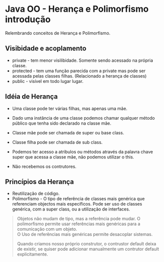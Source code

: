 # Java OO - Herança e Polimorfismo introdução
Relembrando conceitos de Herança e Polimorfismo.

## Visibidade e acoplamento
* private - tem menor visilibidade. Somente sendo acessado na própria classe.
* protected - tem uma função parecida com a private mas pode ser acessada pelas classes filhas. (Relacionado a herança de classes)
* public - visível em todo lugar lugar.

## Idéia de Herança
* Uma classe pode ter várias filhas, mas apenas uma mãe.
* Dado uma instância de uma classe podemos chamar qualquer método público que tenha sido declarado na classe mãe.
* Classe mãe pode ser chamada de super ou base class.
* Classe filha pode ser chamada de sub class.

* Podemos ter acesso a atribulos ou métodos através da palavra chave super que acessa a classe mãe, não podemos utilizar o this.
* Não recebemos os contrutores.

## Princípios da Herança
* Reutilização de código.
* Polimorfismo - O tipo de referência de classes mais genérica que referenciam objectos mais específicos. Pode ser uso de classes genérica, com a super class, ou a utilização de interfaces.

<blockquote>
  <p>Objetos não mudam de tipo, mas a referência pode mudar. O polimorfismo permite usar referências mais genéricas para a comunicação com um objeto.
  <br>O Uso de referências mais genéricas permite desacoplar sistemas.</p>
  <p>Quando criamos nosso próprio construtor, o contrustor default deixa de existir, se quiser pode adicionar manualmente um contrutor default explicitamente.
</blockquote>
